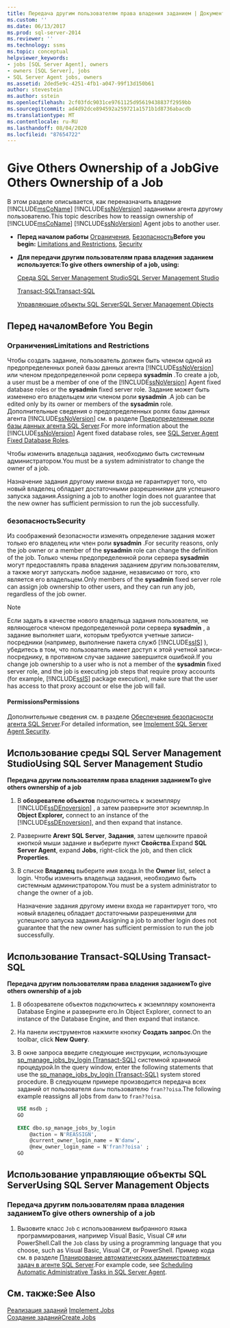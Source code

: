 ```yaml
---
title: Передача другим пользователям права владения заданием | Документация Майкрософт
ms.custom: ''
ms.date: 06/13/2017
ms.prod: sql-server-2014
ms.reviewer: ''
ms.technology: ssms
ms.topic: conceptual
helpviewer_keywords:
- jobs [SQL Server Agent], owners
- owners [SQL Server], jobs
- SQL Server Agent jobs, owners
ms.assetid: 2ded5e9c-4251-4fb1-a047-99f13d150b61
author: stevestein
ms.author: sstein
ms.openlocfilehash: 2cf03fdc9031ce9761125d95619438837f2959bb
ms.sourcegitcommit: ad4d92dce894592a259721a1571b1d8736abacdb
ms.translationtype: MT
ms.contentlocale: ru-RU
ms.lasthandoff: 08/04/2020
ms.locfileid: "87654722"
---
```

# <a name="give-others-ownership-of-a-job"></a><span data-ttu-id="9f4f5-102">Give Others Ownership of a Job</span><span class="sxs-lookup"><span data-stu-id="9f4f5-102">Give Others Ownership of a Job</span></span>
  <span data-ttu-id="9f4f5-103">В этом разделе описывается, как переназначить владение [!INCLUDE[msCoName](../../includes/msconame-md.md)] [!INCLUDE[ssNoVersion](../../includes/ssnoversion-md.md)] заданиями агента другому пользователю.</span><span class="sxs-lookup"><span data-stu-id="9f4f5-103">This topic describes how to reassign ownership of [!INCLUDE[msCoName](../../includes/msconame-md.md)] [!INCLUDE[ssNoVersion](../../includes/ssnoversion-md.md)] Agent jobs to another user.</span></span>  
  
-   <span data-ttu-id="9f4f5-104">**Перед началом работы**  [Ограничения](#Restrictions), [Безопасность](#Security)</span><span class="sxs-lookup"><span data-stu-id="9f4f5-104">**Before you begin:**  [Limitations and Restrictions](#Restrictions), [Security](#Security)</span></span>  
  
-   <span data-ttu-id="9f4f5-105">**Для передачи другим пользователям права владения заданием используется:**</span><span class="sxs-lookup"><span data-stu-id="9f4f5-105">**To give others ownership of a job, using:**</span></span>  
  
     [<span data-ttu-id="9f4f5-106">Среда SQL Server Management Studio</span><span class="sxs-lookup"><span data-stu-id="9f4f5-106">SQL Server Management Studio</span></span>](#SSMSProc2)  
  
     [<span data-ttu-id="9f4f5-107">Transact-SQL</span><span class="sxs-lookup"><span data-stu-id="9f4f5-107">Transact-SQL</span></span>](#TsqlProc2)  
  
     [<span data-ttu-id="9f4f5-108">Управляющие объекты SQL Server</span><span class="sxs-lookup"><span data-stu-id="9f4f5-108">SQL Server Management Objects</span></span>](#SMOProc2)  
  
##  <a name="before-you-begin"></a><a name="BeforeYouBegin"></a> <span data-ttu-id="9f4f5-109">Перед началом</span><span class="sxs-lookup"><span data-stu-id="9f4f5-109">Before You Begin</span></span>  
  
###  <a name="limitations-and-restrictions"></a><a name="Restrictions"></a> <span data-ttu-id="9f4f5-110">Ограничения</span><span class="sxs-lookup"><span data-stu-id="9f4f5-110">Limitations and Restrictions</span></span>  
 <span data-ttu-id="9f4f5-111">Чтобы создать задание, пользователь должен быть членом одной из предопределенных ролей базы данных агента [!INCLUDE[ssNoVersion](../../includes/ssnoversion-md.md)] или членом предопределенной роли сервера **sysadmin** .</span><span class="sxs-lookup"><span data-stu-id="9f4f5-111">To create a job, a user must be a member of one of the [!INCLUDE[ssNoVersion](../../includes/ssnoversion-md.md)] Agent fixed database roles or the **sysadmin** fixed server role.</span></span> <span data-ttu-id="9f4f5-112">Задание может быть изменено его владельцем или членом роли **sysadmin** .</span><span class="sxs-lookup"><span data-stu-id="9f4f5-112">A job can be edited only by its owner or members of the **sysadmin** role.</span></span> <span data-ttu-id="9f4f5-113">Дополнительные сведения о предопределенных ролях базы данных агента [!INCLUDE[ssNoVersion](../../includes/ssnoversion-md.md)] см. в разделе [Предопределенные роли базы данных агента SQL Server](sql-server-agent-fixed-database-roles.md).</span><span class="sxs-lookup"><span data-stu-id="9f4f5-113">For more information about the [!INCLUDE[ssNoVersion](../../includes/ssnoversion-md.md)] Agent fixed database roles, see [SQL Server Agent Fixed Database Roles](sql-server-agent-fixed-database-roles.md).</span></span>  
  
 <span data-ttu-id="9f4f5-114">Чтобы изменить владельца задания, необходимо быть системным администратором.</span><span class="sxs-lookup"><span data-stu-id="9f4f5-114">You must be a system administrator to change the owner of a job.</span></span>  
  
 <span data-ttu-id="9f4f5-115">Назначение задания другому имени входа не гарантирует того, что новый владелец обладает достаточными разрешениями для успешного запуска задания.</span><span class="sxs-lookup"><span data-stu-id="9f4f5-115">Assigning a job to another login does not guarantee that the new owner has sufficient permission to run the job successfully.</span></span>  
  
###  <a name="security"></a><a name="Security"></a> <span data-ttu-id="9f4f5-116">безопасность</span><span class="sxs-lookup"><span data-stu-id="9f4f5-116">Security</span></span>  
 <span data-ttu-id="9f4f5-117">Из соображений безопасности изменять определение задания может только его владелец или член роли **sysadmin** .</span><span class="sxs-lookup"><span data-stu-id="9f4f5-117">For security reasons, only the job owner or a member of the **sysadmin** role can change the definition of the job.</span></span> <span data-ttu-id="9f4f5-118">Только члены предопределенной роли сервера **sysadmin** могут предоставлять права владения заданием другим пользователям, а также могут запускать любое задание, независимо от того, кто является его владельцем.</span><span class="sxs-lookup"><span data-stu-id="9f4f5-118">Only members of the **sysadmin** fixed server role can assign job ownership to other users, and they can run any job, regardless of the job owner.</span></span>  
  
> [!NOTE]  
>  <span data-ttu-id="9f4f5-119">Если задать в качестве нового владельца задания пользователя, не являющегося членом предопределенной роли сервера **sysadmin** , а задание выполняет шаги, которым требуются учетные записи-посредники (например, выполнение пакета служб [!INCLUDE[ssIS](../../includes/ssis-md.md)] ), убедитесь в том, что пользователь имеет доступ к этой учетной записи-посреднику, в противном случае задание завершится ошибкой.</span><span class="sxs-lookup"><span data-stu-id="9f4f5-119">If you change job ownership to a user who is not a member of the **sysadmin** fixed server role, and the job is executing job steps that require proxy accounts (for example, [!INCLUDE[ssIS](../../includes/ssis-md.md)] package execution), make sure that the user has access to that proxy account or else the job will fail.</span></span>  
  
####  <a name="permissions"></a><a name="Permissions"></a> <span data-ttu-id="9f4f5-120">Permissions</span><span class="sxs-lookup"><span data-stu-id="9f4f5-120">Permissions</span></span>  
 <span data-ttu-id="9f4f5-121">Дополнительные сведения см. в разделе [Обеспечение безопасности агента SQL Server](implement-sql-server-agent-security.md).</span><span class="sxs-lookup"><span data-stu-id="9f4f5-121">For detailed information, see [Implement SQL Server Agent Security](implement-sql-server-agent-security.md).</span></span>  
  
##  <a name="using-sql-server-management-studio"></a><a name="SSMSProc2"></a> <span data-ttu-id="9f4f5-122">Использование среды SQL Server Management Studio</span><span class="sxs-lookup"><span data-stu-id="9f4f5-122">Using SQL Server Management Studio</span></span>  
 <span data-ttu-id="9f4f5-123">**Передача другим пользователям права владения заданием**</span><span class="sxs-lookup"><span data-stu-id="9f4f5-123">**To give others ownership of a job**</span></span>  
  
1.  <span data-ttu-id="9f4f5-124">В **обозревателе объектов** подключитесь к экземпляру [!INCLUDE[ssDEnoversion](../../includes/ssdenoversion-md.md)] , а затем разверните этот экземпляр.</span><span class="sxs-lookup"><span data-stu-id="9f4f5-124">In **Object Explorer,** connect to an instance of the [!INCLUDE[ssDEnoversion](../../includes/ssdenoversion-md.md)], and then expand that instance.</span></span>  
  
2.  <span data-ttu-id="9f4f5-125">Разверните **Агент SQL Server**, **Задания**, затем щелкните правой кнопкой мыши задание и выберите пункт **Свойства**.</span><span class="sxs-lookup"><span data-stu-id="9f4f5-125">Expand **SQL Server Agent**, expand **Jobs**, right-click the job, and then click **Properties**.</span></span>  
  
3.  <span data-ttu-id="9f4f5-126">В списке **Владелец** выберите имя входа.</span><span class="sxs-lookup"><span data-stu-id="9f4f5-126">In the **Owner** list, select a login.</span></span> <span data-ttu-id="9f4f5-127">Чтобы изменить владельца задания, необходимо быть системным администратором.</span><span class="sxs-lookup"><span data-stu-id="9f4f5-127">You must be a system administrator to change the owner of a job.</span></span>  
  
     <span data-ttu-id="9f4f5-128">Назначение задания другому имени входа не гарантирует того, что новый владелец обладает достаточными разрешениями для успешного запуска задания.</span><span class="sxs-lookup"><span data-stu-id="9f4f5-128">Assigning a job to another login does not guarantee that the new owner has sufficient permission to run the job successfully.</span></span>  
  
##  <a name="using-transact-sql"></a><a name="TsqlProc2"></a> <span data-ttu-id="9f4f5-129">Использование Transact-SQL</span><span class="sxs-lookup"><span data-stu-id="9f4f5-129">Using Transact-SQL</span></span>  
 <span data-ttu-id="9f4f5-130">**Передача другим пользователям права владения заданием**</span><span class="sxs-lookup"><span data-stu-id="9f4f5-130">**To give others ownership of a job**</span></span>  
  
1.  <span data-ttu-id="9f4f5-131">В обозревателе объектов подключитесь к экземпляру компонента Database Engine и разверните его.</span><span class="sxs-lookup"><span data-stu-id="9f4f5-131">In Object Explorer, connect to an instance of the Database Engine, and then expand that instance.</span></span>  
  
2.  <span data-ttu-id="9f4f5-132">На панели инструментов нажмите кнопку **Создать запрос**.</span><span class="sxs-lookup"><span data-stu-id="9f4f5-132">On the toolbar, click **New Query**.</span></span>  
  
3.  <span data-ttu-id="9f4f5-133">В окне запроса введите следующие инструкции, использующие [sp_manage_jobs_by_login &#40;Transact-SQL&#41;](/sql/relational-databases/system-stored-procedures/sp-manage-jobs-by-login-transact-sql) системной хранимой процедурой.</span><span class="sxs-lookup"><span data-stu-id="9f4f5-133">In the query window, enter the following statements that use the [sp_manage_jobs_by_login &#40;Transact-SQL&#41;](/sql/relational-databases/system-stored-procedures/sp-manage-jobs-by-login-transact-sql) system stored procedure.</span></span> <span data-ttu-id="9f4f5-134">В следующем примере производится передача всех заданий от пользователя `danw` пользователю `fran??oisa`.</span><span class="sxs-lookup"><span data-stu-id="9f4f5-134">The following example reassigns all jobs from `danw` to `fran??oisa`.</span></span>  
  
    ```sql
    USE msdb ;  
    GO  
  
    EXEC dbo.sp_manage_jobs_by_login  
        @action = N'REASSIGN',  
        @current_owner_login_name = N'danw',  
        @new_owner_login_name = N'fran??oisa' ;  
    GO  
    ```  
  
##  <a name="using-sql-server-management-objects"></a><a name="SMOProc2"></a><span data-ttu-id="9f4f5-135">Использование управляющие объекты SQL Server</span><span class="sxs-lookup"><span data-stu-id="9f4f5-135">Using SQL Server Management Objects</span></span>  

### <a name="to-give-others-ownership-of-a-job"></a><span data-ttu-id="9f4f5-136">Передача другим пользователям права владения заданием</span><span class="sxs-lookup"><span data-stu-id="9f4f5-136">To give others ownership of a job</span></span>
  
1.  <span data-ttu-id="9f4f5-137">Вызовите класс `Job` с использованием выбранного языка программирования, например Visual Basic, Visual C# или PowerShell.</span><span class="sxs-lookup"><span data-stu-id="9f4f5-137">Call the `Job` class by using a programming language that you choose, such as Visual Basic, Visual C#, or PowerShell.</span></span> <span data-ttu-id="9f4f5-138">Пример кода см. в разделе [Планирование автоматических административных задач в агенте SQL Server](sql-server-agent.md).</span><span class="sxs-lookup"><span data-stu-id="9f4f5-138">For example code, see [Scheduling Automatic Administrative Tasks in SQL Server Agent](sql-server-agent.md).</span></span>  
  
## <a name="see-also"></a><span data-ttu-id="9f4f5-139">См. также:</span><span class="sxs-lookup"><span data-stu-id="9f4f5-139">See Also</span></span>  
 <span data-ttu-id="9f4f5-140">[Реализация заданий](implement-jobs.md) </span><span class="sxs-lookup"><span data-stu-id="9f4f5-140">[Implement Jobs](implement-jobs.md) </span></span>  
 [<span data-ttu-id="9f4f5-141">Создание заданий</span><span class="sxs-lookup"><span data-stu-id="9f4f5-141">Create Jobs</span></span>](create-jobs.md)  

